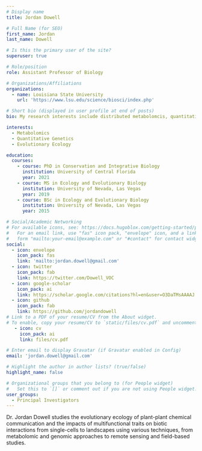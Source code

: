 ```yaml
---
# Display name
title: Jordan Dowell

# Full Name (for SEO)
first_name: Jordan
last_name: Dowell

# Is this the primary user of the site?
superuser: true

# Role/position
role: Assistant Professor of Biology

# Organizations/Affiliations
organizations:
  - name: Louisiana State University
    url: 'https://www.lsu.edu/science/biosci/index.php'

# Short bio (displayed in user profile at end of posts)
bio: My research interests include distributed metabolomcis, quantitative genetics, and evolutionary ecology.

interests:
  - Metabolomics
  - Quantitative Genetics
  - Evolutionary Ecology

education:
  courses:
    - course: PhD in Conservation and Integrative Biology
      institution: University of Central Florida
      year: 2021
    - course: MS in Ecology and Evolutionary Biology
      institution: University of Nevada, Las Vegas
      year: 2019
    - course: BSc in Ecology and Evolutionary Biology
      institution: University of Nevada, Las Vegas
      year: 2015

# Social/Academic Networking
# For available icons, see: https://docs.hugoblox.com/getting-started/page-builder/#icons
#   For an email link, use "fas" icon pack, "envelope" icon, and a link in the
#   form "mailto:your-email@example.com" or "#contact" for contact widget.
social:
  - icon: envelope
    icon_pack: fas
    link: 'mailto:jordan.dowell@gmail.com'
  - icon: twitter
    icon_pack: fab
    link: https://twitter.com/Dowell_VOC
  - icon: google-scholar
    icon_pack: ai
    link: https://scholar.google.com/citations?hl=en&user=O3DaTMsAAAAJ
  - icon: github
    icon_pack: fab
    link: https://github.com/jordandowell
# Link to a PDF of your resume/CV from the About widget.
# To enable, copy your resume/CV to `static/files/cv.pdf` and uncomment the lines below.
   - icon: cv
     icon_pack: ai
     link: files/cv.pdf

# Enter email to display Gravatar (if Gravatar enabled in Config)
email: 'jordan.dowell@gmail.com'

# Highlight the author in author lists? (true/false)
highlight_name: false

# Organizational groups that you belong to (for People widget)
#   Set this to `[]` or comment out if you are not using People widget.
user_groups:
  - Principal Investigators
---
```


Dr. Jordan Dowell studies the evolutionary ecology of plant-plant chemical communication and the impacts of multifunctional traits on biotic interactions from single-cells to landscapes using various techniques, from metabolomic and genomic approaches to remote sensing and field-based studies.
